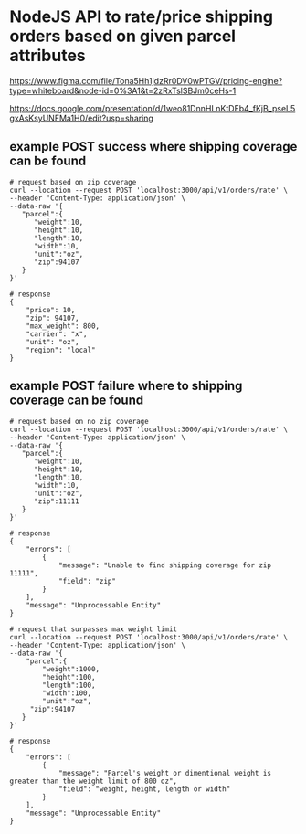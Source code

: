 # NodeJS API to rate/price shipping orders based on given parcel attributes

https://www.figma.com/file/Tona5Hh1jdzRr0DV0wPTGV/pricing-engine?type=whiteboard&node-id=0%3A1&t=2zRxTslSBJm0ceHs-1

https://docs.google.com/presentation/d/1weo81DnnHLnKtDFb4_fKjB_pseL5gxAsKsyUNFMa1H0/edit?usp=sharing


## example POST success where shipping coverage can be found
```
# request based on zip coverage
curl --location --request POST 'localhost:3000/api/v1/orders/rate' \
--header 'Content-Type: application/json' \
--data-raw '{
   "parcel":{
      "weight":10,
      "height":10,
      "length":10,
      "width":10,
      "unit":"oz",
      "zip":94107
   }
}'

# response
{
    "price": 10,
    "zip": 94107,
    "max_weight": 800,
    "carrier": "x",
    "unit": "oz",
    "region": "local"
}
```

## example POST failure where to shipping coverage can be found

```
# request based on no zip coverage
curl --location --request POST 'localhost:3000/api/v1/orders/rate' \
--header 'Content-Type: application/json' \
--data-raw '{
   "parcel":{
      "weight":10,
      "height":10,
      "length":10,
      "width":10,
      "unit":"oz",
      "zip":11111
   }
}'

# response
{
    "errors": [
        {
            "message": "Unable to find shipping coverage for zip 11111",
            "field": "zip"
        }
    ],
    "message": "Unprocessable Entity"
}
```
```
# request that surpasses max weight limit
curl --location --request POST 'localhost:3000/api/v1/orders/rate' \
--header 'Content-Type: application/json' \
--data-raw '{
    "parcel":{
        "weight":1000,
        "height":100,
        "length":100,
        "width":100,
        "unit":"oz",
     "zip":94107
   }
}'

# response
{
    "errors": [
        {
            "message": "Parcel's weight or dimentional weight is greater than the weight limit of 800 oz",
            "field": "weight, height, length or width"
        }
    ],
    "message": "Unprocessable Entity"
}
```
